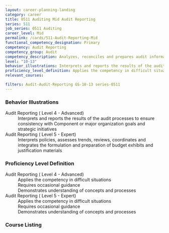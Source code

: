 ```yaml
---
layout: career-planning-landing
category: career
title: 0511 Auditing Mid Audit Reporting
series: 511
job_series: 0511 Auditing
career_level: Mid
permalink: /cards/511-Audit-Reporting-Mid
functional_competency_designation: Primary
competency: Audit Reporting
competency_group: Audit
competency_description: Analyzes, reconciles and prepares audit information to produce required audit reports, statements and other documentation in accordance with Generally Accepted Government Auditing Standards (GAGAS) or Generally Accepted Auditing Standards (GAAS).
level: "10-13"
behavior_illustrations: Interprets and reports the results of the audit processes to ensure consistency with Component or major organization goals and strategic initiatives ? Interprets policies, assesses trends, reviews, coordinates and integrates the formulation and preparation of budget exhibits and justification materials
proficiency_level_definition: Applies the competency in difficult situations ? Requires occasional guidance ? Demonstrates understanding of concepts and processes ? Applies the competency in difficult situations ? Requires occasional guidance ? Demonstrates understanding of concepts and processes
relevant_courses: 

filters: Audit-Audit-Reporting GS-10-13 series-0511
---
```


<div class="desktop:grid-col-4 margin-y-205">
  <div class="border-top-05 bg-white padding-2 shadow-5 height-full members-hover border-1px border-gray-30 radius-lg">
  <h3>Behavior Illustrations</h3>
  <dl class="text-base"><dt>Audit Reporting ( Level 4 - Advanced)</dt><dd>Interprets and reports the results of the audit processes to ensure consistency with Component or major organization goals and strategic initiatives</dd><dt>Audit Reporting ( Level 5 - Expert)</dt><dd>Interprets policies, assesses trends, reviews, coordinates and integrates the formulation and preparation of budget exhibits and justification materials</dd></dl>
  </div>
</div>
<div class="desktop:grid-col-4 margin-y-205">
<div class="border-top-05 bg-white padding-2 shadow-5 height-full members-hover border-1px border-gray-30 radius-lg">
  <h3>Proficiency Level Definition</h3>
  <dl class="text-base"><dt>Audit Reporting ( Level 4 - Advanced)</dt><dd>Applies the competency in difficult situations </dd><dd> Requires occasional guidance </dd><dd> Demonstrates understanding of concepts and processes</dd><dt>Audit Reporting ( Level 5 - Expert)</dt><dd>Applies the competency in difficult situations </dd><dd> Requires occasional guidance </dd><dd> Demonstrates understanding of concepts and processes</dd></dl>
  </div>
</div>
<div class="desktop:grid-col-4 margin-y-205">
<div class="border-top-05 bg-white padding-2 shadow-5 height-full members-hover border-1px border-gray-30 radius-lg">
  <h3>Course Listing</h3>
  <ul class="text-base">
  
  </ul>
  </div>
</div>